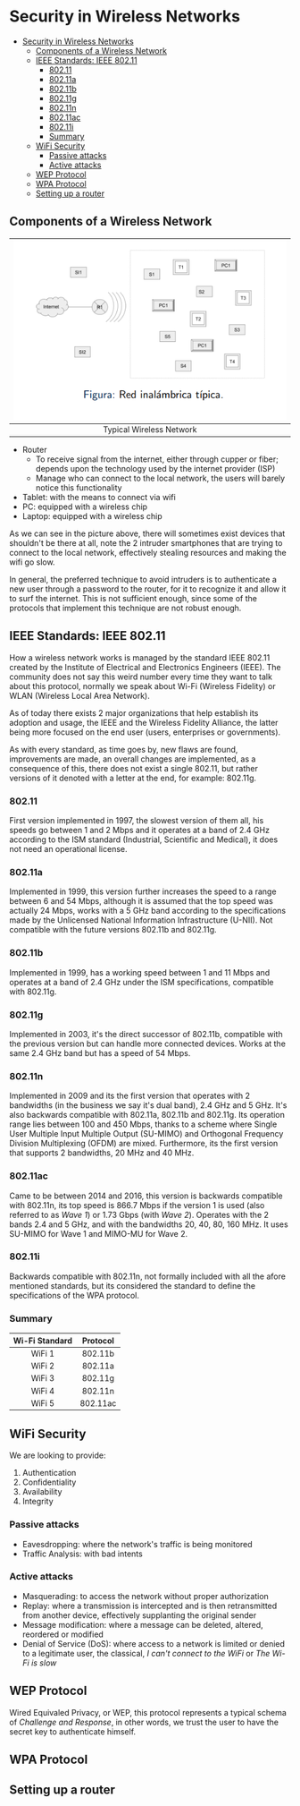 # Security in Wireless Networks

- [Security in Wireless Networks](#security-in-wireless-networks)
  - [Components of a Wireless Network](#components-of-a-wireless-network)
  - [IEEE Standards: IEEE 802.11](#ieee-standards-ieee-80211)
    - [802.11](#80211)
    - [802.11a](#80211a)
    - [802.11b](#80211b)
    - [802.11g](#80211g)
    - [802.11n](#80211n)
    - [802.11ac](#80211ac)
    - [802.11i](#80211i)
    - [Summary](#summary)
  - [WiFi Security](#wifi-security)
    - [Passive attacks](#passive-attacks)
    - [Active attacks](#active-attacks)
  - [WEP Protocol](#wep-protocol)
  - [WPA Protocol](#wpa-protocol)
  - [Setting up a router](#setting-up-a-router)

## Components of a Wireless Network

| ![Typical Wireless Network](img/typical-wireless.png) |
| :---------------------------------------------------: |
|               Typical Wireless Network                |

- Router
  - To receive signal from the internet, either through cupper or fiber; depends upon the technology used by the internet provider (ISP)
  - Manage who can connect to the local network, the users will barely notice this functionality
- Tablet: with the means to connect via wifi
- PC: equipped with a wireless chip
- Laptop: equipped with a wireless chip

As we can see in the picture above, there will sometimes exist devices that shouldn't be there at all, note the 2 intruder smartphones that are trying to connect to the local network, effectively stealing resources and making the wifi go slow.

In general, the preferred technique to avoid intruders is to authenticate a new user through a password to the router, for it to recognize it and allow it to surf the internet. This is not sufficient enough, since some of the protocols that implement this technique are not robust enough.

## IEEE Standards: IEEE 802.11

How a wireless network works is managed by the standard IEEE 802.11 created by the Institute of Electrical and Electronics Engineers (IEEE). The community does not say this weird number every time they want to talk about this protocol, normally we speak about Wi-Fi (Wireless Fidelity) or WLAN (Wireless Local Area Network).

As of today there exists 2 major organizations that help establish its adoption and usage, the IEEE and the Wireless Fidelity Alliance, the latter being more focused on the end user (users, enterprises or governments).

As with every standard, as time goes by, new flaws are found, improvements are made, an overall changes are implemented, as a consequence of this, there does not exist a single 802.11, but rather versions of it denoted with a letter at the end, for example: 802.11g.

### 802.11

First version implemented in 1997, the slowest version of them all, his speeds go between 1 and 2 Mbps and it operates at a band of 2.4 GHz according to the ISM standard (Industrial, Scientific and Medical), it does not need an operational license.

### 802.11a

Implemented in 1999, this version further increases the speed to a range between 6 and 54 Mbps, although it is assumed that the top speed was actually 24 Mbps, works with a 5 GHz band according to the specifications made by the Unlicensed National Information Infrastructure (U-NII). Not compatible with the future versions 802.11b and 802.11g.

### 802.11b

Implemented in 1999, has a working speed between 1 and 11 Mbps and operates at a band of 2.4 GHz under the ISM specifications, compatible with 802.11g.

### 802.11g

Implemented in 2003, it's the direct successor of 802.11b, compatible with the previous version but can handle more connected devices. Works at the same 2.4 GHz band but has a speed of 54 Mbps.

### 802.11n

Implemented in 2009 and its the first version that operates with 2 bandwidths (in the business we say it's dual band), 2.4 GHz and 5 GHz. It's also backwards compatible with 802.11a, 802.11b and 802.11g. Its operation range lies between 100 and 450 Mbps, thanks to a scheme where Single User Multiple Input Multiple Output (SU-MIMO) and Orthogonal Frequency Division Multiplexing (OFDM) are mixed. Furthermore, its the first version that supports 2 bandwidths, 20 MHz and 40 MHz.

### 802.11ac

Came to be between 2014 and 2016, this version is backwards compatible with 802.11n, its top speed is 866.7 Mbps if the version 1 is used (also referred to as _Wave 1_) or 1.73 Gbps (with _Wave 2_). Operates with the 2 bands 2.4 and 5 GHz, and with the bandwidths 20, 40, 80, 160 MHz. It uses SU-MIMO for Wave 1 and MIMO-MU for Wave 2.

### 802.11i

Backwards compatible with 802.11n, not formally included with all the afore mentioned standards, but its considered the standard to define the specifications of the WPA protocol.

### Summary

| Wi-Fi Standard | Protocol |
| :------------: | :------: |
|     WiFi 1     | 802.11b  |
|     WiFi 2     | 802.11a  |
|     WiFi 3     | 802.11g  |
|     WiFi 4     | 802.11n  |
|     WiFi 5     | 802.11ac |

## WiFi Security

We are looking to provide:

1. Authentication
2. Confidentiality
3. Availability
4. Integrity

### Passive attacks

- Eavesdropping: where the network's traffic is being monitored
- Traffic Analysis: with bad intents

### Active attacks

- Masquerading: to access the network without proper authorization
- Replay: where a transmission is intercepted and is then retransmitted from another device, effectively supplanting the original sender
- Message modification: where a message can be deleted, altered, reordered or modified
- Denial of Service (DoS): where access to a network is limited or denied to a legitimate user, the classical, _I can't connect to the WiFi_ or _The Wi-Fi is slow_

## WEP Protocol

Wired Equivaled Privacy, or WEP, this protocol represents a typical schema of _Challenge and Response_, in other words, we trust the user to have the secret key to authenticate himself.

## WPA Protocol



## Setting up a router

